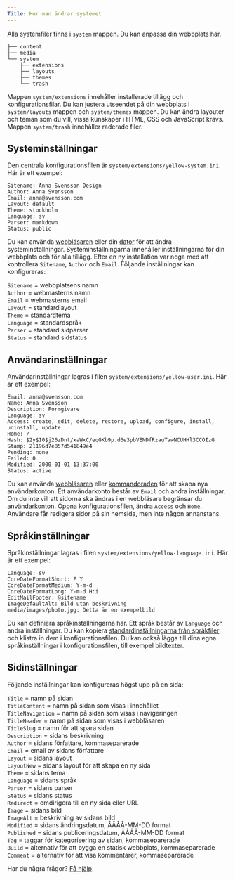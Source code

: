 ```yaml
---
Title: Hur man ändrar systemet
---
```

Alla systemfiler finns i `system` mappen. Du kan anpassa din webbplats här. 

    ├── content
    ├── media
    └── system
        ├── extensions
        ├── layouts
        ├── themes
        └── trash

Mappen `system/extensions` innehåller installerade tillägg och konfigurationsfilar. Du kan justera utseendet på din webbplats i `system/layouts` mappen och `system/themes` mappen. Du kan ändra layouter och teman som du vill, vissa kunskaper i HTML, CSS och JavaScript krävs. Mappen `system/trash` innehåller raderade filer.

## Systeminställningar

Den centrala konfigurationsfilen är `system/extensions/yellow-system.ini`. Här är ett exempel: 

    Sitename: Anna Svensson Design
    Author: Anna Svensson
    Email: anna@svensson.com
    Layout: default
    Theme: stockholm
    Language: sv
    Parser: markdown
    Status: public

Du kan använda [webbläsaren](https://github.com/datenstrom/yellow-extensions/tree/master/source/edit/README-sv.md) eller din [dator](https://github.com/datenstrom/yellow-extensions/tree/master/source/core/README-sv.md) för att ändra systeminställningar. Systeminställningarna innehåller inställningarna för din webbplats och för alla tillägg. Efter en ny installation var noga med att kontrollera `Sitename`, `Author` och `Email`. Följande inställningar kan konfigureras:

`Sitename` = webbplatsens namn  
`Author` = webmasterns namn  
`Email` = webmasterns email  
`Layout` = standardlayout  
`Theme` = standardtema  
`Language` = standardspråk  
`Parser` = standard sidparser  
`Status` = standard sidstatus  

## Användarinställningar

Användarinställningar lagras i filen `system/extensions/yellow-user.ini`. Här är ett exempel:

    Email: anna@svensson.com
    Name: Anna Svensson
    Description: Formgivare
    Language: sv
    Access: create, edit, delete, restore, upload, configure, install, uninstall, update
    Home: /
    Hash: $2y$10$j26zDnt/xaWxC/eqGKb9p.d6e3pbVENDfRzauTawNCUHHl3CCOIzG
    Stamp: 21196d7e857d541849e4
    Pending: none
    Failed: 0
    Modified: 2000-01-01 13:37:00
    Status: active

Du kan använda [webbläsaren](https://github.com/datenstrom/yellow-extensions/tree/master/source/edit/README-sv.md) eller [kommandoraden](https://github.com/datenstrom/yellow-extensions/tree/master/source/command/README-sv.md) för att skapa nya användarkonton. Ett användarkonto består av `Email` och andra inställningar. Om du inte vill att sidorna ska ändras i en webbläsare begränsar du användarkonton. Öppna konfigurationsfilen, ändra `Access` och `Home`. Användare får redigera sidor på sin hemsida, men inte någon annanstans.

## Språkinställningar

Språkinställningar lagras i filen `system/extensions/yellow-language.ini`. Här är ett exempel:

    Language: sv
    CoreDateFormatShort: F Y
    CoreDateFormatMedium: Y-m-d
    CoreDateFormatLong: Y-m-d H:i
    EditMailFooter: @sitename
    ImageDefaultAlt: Bild utan beskrivning
    media/images/photo.jpg: Detta är en exempelbild

Du kan definiera språkinställningarna här. Ett språk består av `Language` och andra inställningar. Du kan kopiera [standardinställningarna från språkfiler](https://github.com/datenstrom/yellow-extensions/blob/master/source/swedish/swedish.txt) och klistra in dem i konfigurationsfilen. Du kan också lägga till dina egna språkinställningar i konfigurationsfilen, till exempel bildtexter.

## Sidinställningar

Följande inställningar kan konfigureras högst upp på en sida:

`Title` = namn på sidan  
`TitleContent` = namn på sidan som visas i innehållet  
`TitleNavigation` = namn på sidan som visas i navigeringen  
`TitleHeader` = namn på sidan som visas i webbläsaren  
`TitleSlug` = namn för att spara sidan  
`Description` = sidans beskrivning  
`Author` = sidans författare, kommaseparerade  
`Email` = email av sidans författare  
`Layout` = sidans layout  
`LayoutNew` = sidans layout för att skapa en ny sida  
`Theme` = sidans tema  
`Language` = sidans språk  
`Parser` = sidans parser  
`Status` = sidans status  
`Redirect` = omdirigera till en ny sida eller URL  
`Image` = sidans bild  
`ImageAlt` = beskrivning av sidans bild  
`Modified` = sidans ändringsdatum, ÅÅÅÅ-MM-DD format  
`Published` = sidans publiceringsdatum, ÅÅÅÅ-MM-DD format  
`Tag` = taggar för kategorisering av sidan, kommaseparerade  
`Build` = alternativ för att bygga en statisk webbplats, kommaseparerade  
`Comment` = alternativ för att visa kommentarer, kommaseparerade  

Har du några frågor? [Få hjälp](.).
